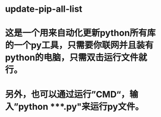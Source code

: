 # update-pip-all-list

# 这是一个用来自动化更新python所有库的一个py工具，只需要你联网并且装有python的电脑，只需双击运行文件就行。

# 另外，也可以通过运行”CMD“，输入”python ***.py"来运行py文件。
